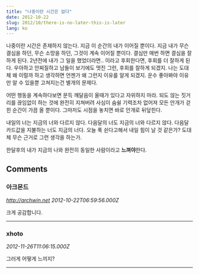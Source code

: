 ```yaml
---
title: "나중이란 시간은 없다"
date: 2012-10-22
slug: 2012/10/there-is-no-later-this-is-later
lang: ko
---
```


나중이란 시간은 존재하지 않는다. 지금 이 순간의 내가 이어질 뿐이다. 지금 내가 무슨 결심을 하던, 무슨 소망을 하던, 그것이 계속 이어질 뿐이다. 결심만 매번 하면 결심을 잘하게 된다. 2년전에 내가 그 일을 했었더라면.. 이라고 후회한다면, 후회를 더 잘하게 된다. 우아하고 안찌질하고 남들이 보기에도 멋진 그런, 후회를 잘하게 되겠지. 나는 도대체 왜 이럴까 하고 생각하면 언젠가 왜 그런지 이유를 알게 되겠지. 운수 좋아봐야 이유만 알 수 있을뿐 고쳐지는건 별개의 문제다.

어떤 행동을 계속하다보면 문득 깨달음이 올때가 있다고 자위하지 마라. 되도 않는 짓거리를 끊임없이 하는 것에 완전히 지쳐버려 사심이 숨쉴 기력조차 없어져 모든 안개가 걷힌 순간이 가끔 올 뿐이다. 그마저도 시점을 놓치면 바로 안개로 뒤덮힌다.

내일의 너는 지금의 너와 다르지 않다. 다음달의 너도 지금의 너와 다르지 않다. 다음달 카드값을 지불하는 너도 지금의 너다. 오늘 푹 쉰다고해서 내일 힘이 날 것 같은가? 도대체 무슨 근거로 그런 생각을 하는가.

한달후의 내가 지금의 나와 완전히 동일한 사람이라고 **느껴야**한다.

## Comments

### 아크몬드
*http://archwin.net*
*2012-10-22T06:59:56.000Z*

크게 공감합니다.

---

### xhoto
*2012-11-26T11:06:15.000Z*

그러게 어떻게 느끼지?

---

